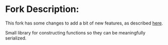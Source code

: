 # Fork Description: 

This fork has some changes to add a bit of new features, as described [here](https://github.com/ebonato/ko-grid).

Small library for constructing functions so they can be meaningfully serialized.